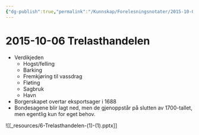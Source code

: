 ```yaml
---
{"dg-publish":true,"permalink":"/Kunnskap/Forelesningsnotater/2015-10-06 Trelasthandelen/","tags":["historie","hi110","forelesning"]}
---
```



# 2015-10-06 Trelasthandelen
* Verdikjeden
	* Hogst/felling
	* Barking
	* Fremkjøring til vassdrag
	* Fløting
	* Sagbruk
	* Havn
* Borgerskapet overtar eksportsager i 1688
* Bondesagene blir lagt ned, men de gjenoppstår på slutten av 1700-tallet, men egentlig kun for eget behov.

![[_resources/6-Trelasthandelen-(1)-(1).pptx]]

